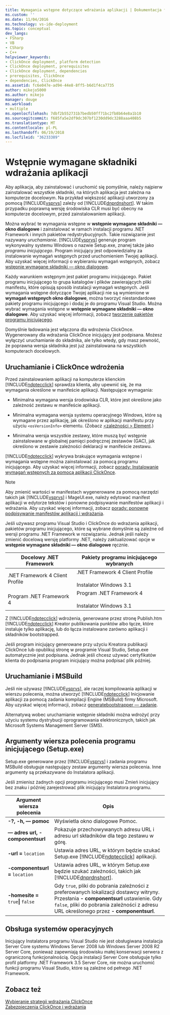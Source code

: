 ```yaml
---
title: Wymagania wstępne dotyczące wdrażania aplikacji | Dokumentacja firmy Microsoft
ms.custom: ''
ms.date: 11/04/2016
ms.technology: vs-ide-deployment
ms.topic: conceptual
dev_langs:
- FSharp
- VB
- CSharp
- C++
helpviewer_keywords:
- ClickOnce deployment, platform detection
- ClickOnce deployment, prerequisites
- ClickOnce deployment, dependencies
- prerequisites, ClickOnce
- dependencies, ClickOnce
ms.assetid: fc6e047e-ad94-44e8-8ff5-b6d1f4ca7735
author: mikejo5000
ms.author: mikejo
manager: douge
ms.workload:
- multiple
ms.openlocfilehash: 7dbf2b552731b7bedb50ff71bc2fb8b64e8a1b10
ms.sourcegitcommit: f685fa5e2df9dc307bf1230dd9dc3288aaa408b5
ms.translationtype: MT
ms.contentlocale: pl-PL
ms.lasthandoff: 06/19/2018
ms.locfileid: "36233389"
---
```

# <a name="application-deployment-prerequisites"></a>Wstępnie wymagane składniki wdrażania aplikacji

Aby aplikacja, aby zainstalować i uruchomić się pomyślnie, należy najpierw zainstalować wszystkie składniki, na których aplikacja jest zależna na komputerze docelowym. Na przykład większość aplikacji utworzony za pomocą [!INCLUDE[vsprvs](../code-quality/includes/vsprvs_md.md)] zależy od [!INCLUDE[dnprdnshort](../code-quality/includes/dnprdnshort_md.md)]. W takim przypadku poprawną wersję środowiska CLR musi być obecny na komputerze docelowym, przed zainstalowaniem aplikacji.  
  
 Można wybrać te wymagania wstępne w **wstępnie wymagane składniki — okno dialogowe** i zainstalować w ramach instalacji programu .NET Framework i innych pakietów redystrybucyjnych. Takie rozwiązanie jest nazywany *uruchamianie*. [!INCLUDE[vsprvs](../code-quality/includes/vsprvs_md.md)] generuje program wykonywalny systemu Windows o nazwie Setup.exe, znanej także jako *programu inicjującego*. Program inicjujący jest odpowiedzialny za instalowanie wymagań wstępnych przed uruchomieniem Twojej aplikacji. Aby uzyskać więcej informacji o wybieraniu wymagań wstępnych, zobacz [wstępnie wymagane składniki — okno dialogowe](../ide/reference/prerequisites-dialog-box.md).  
  
 Każdy warunkiem wstępnym jest pakiet programu inicjującego. Pakiet programu inicjującego to grupa katalogów i plików zawierających pliki manifestu, które opisują sposób instalacji wymagań wstępnych. Jeśli wymagania wstępne dotyczące Twojej aplikacji nie są wymienione w **wymagań wstępnych okno dialogowe**, można tworzyć niestandardowe pakiety programu inicjującego i dodaj je do programu Visual Studio. Można wybrać wymagania wstępne w **wstępnie wymagane składniki — okno dialogowe**. Aby uzyskać więcej informacji, zobacz [tworzenie pakietów programu inicjującego](../deployment/creating-bootstrapper-packages.md).  
  
 Domyślnie ładowania jest włączona dla wdrożenia ClickOnce. Wygenerowany dla wdrażania ClickOnce inicjujący jest podpisana. Możesz wyłączyć uruchamianie do składnika, ale tylko wtedy, gdy masz pewność, że poprawna wersja składnika jest już zainstalowana na wszystkich komputerach docelowych.  
  
## <a name="bootstrapping-and-clickonce-deployment"></a>Uruchamianie i ClickOnce wdrożenia  
 Przed zainstalowaniem aplikacji na komputerze klienckim [!INCLUDE[ndptecclick](../deployment/includes/ndptecclick_md.md)] sprawdza klienta, aby upewnić się, że ma wymagania określone w manifeście aplikacji. Następujące wymagania:  
  
-   Minimalna wymagana wersja środowiska CLR, które jest określone jako zależność zestawu w manifeście aplikacji.  
  
-   Minimalna wymagana wersja systemu operacyjnego Windows, które są wymagane przez aplikację, jak określono w aplikacji manifestu przy użyciu `<osVersionInfo>` elementu. (Zobacz [ \<zależności > Element](../deployment/dependency-element-clickonce-application.md).)  
  
-   Minimalna wersja wszystkie zestawy, które muszą być wstępnie zainstalowane w globalnej pamięci podręcznej zestawów (GAC), jak określono w zestawie zależności deklaracji w manifeście zestawu.  
  
 [!INCLUDE[ndptecclick](../deployment/includes/ndptecclick_md.md)] wykrywa brakujące wymagania wstępne i wymagania wstępne można zainstalować za pomocą programu inicjującego. Aby uzyskać więcej informacji, zobacz [porady: Instalowanie wymagań wstępnych za pomocą aplikacji ClickOnce](../deployment/how-to-install-prerequisites-with-a-clickonce-application.md).  
  
> [!NOTE]
>  Aby zmienić wartości w manifestach wygenerowane za pomocą narzędzi takich jak [!INCLUDE[vsprvs](../code-quality/includes/vsprvs_md.md)] i MageUI.exe, należy edytować manifest aplikacji w edytorze tekstów i ponowne podpisywanie manifestów aplikacji i wdrażania. Aby uzyskać więcej informacji, zobacz [porady: ponowne podpisywanie manifestów aplikacji i wdrażania](../deployment/how-to-re-sign-application-and-deployment-manifests.md).  
  
 Jeśli używasz programu Visual Studio i ClickOnce do wdrażania aplikacji, pakietów programu inicjującego, które są wybrane domyślnie są zależne od wersji programu .NET Framework w rozwiązaniu. Jednak jeśli należy zmienić docelową wersję platformy .NET, należy zaktualizować opcje w **wstępnie wymagane składniki — okno dialogowe** ręcznie.  
  
|Docelowy .NET Framework|Pakiety programu inicjującego wybranych|  
|---------------------------|------------------------------------|  
|.NET Framework 4 Client Profile|.NET Framework 4 Client Profile<br /><br /> Instalator Windows 3.1|  
|Program .NET Framework 4|Program .NET Framework 4<br /><br /> Instalator Windows 3.1|  
  
 Z [!INCLUDE[ndptecclick](../deployment/includes/ndptecclick_md.md)] wdrożenia, generowane przez stronę Publish.htm [!INCLUDE[ndptecclick](../deployment/includes/ndptecclick_md.md)] Kreator publikowania punktów albo łącze, które instaluje tylko aplikację, lub do łącza instalowane zarówno aplikacji i składników bootstrapped.  
  
 Jeśli program inicjujący generowane przy użyciu Kreatora publikacji ClickOnce lub opublikuj stronę w programie Visual Studio, Setup.exe automatycznie jest podpisana. Jednak jeśli chcesz używać certyfikatów klienta do podpisania program inicjujący można podpisać plik później.  
  
## <a name="bootstrapping-and-msbuild"></a>Uruchamianie i MSBuild  
 Jeśli nie używasz [!INCLUDE[vsprvs](../code-quality/includes/vsprvs_md.md)], ale raczej kompilowania aplikacji w wierszu polecenia, można utworzyć [!INCLUDE[ndptecclick](../deployment/includes/ndptecclick_md.md)] Inicjowanie aplikacji za pomocą zadania kompilacji Engine (MSBuild) firmy Microsoft. Aby uzyskać więcej informacji, zobacz [generatebootstrapper — zadanie](../msbuild/generatebootstrapper-task.md).  
  
 Alternatywą wobec uruchamianie wstępnie składniki można wdrożyć przy użyciu systemu dystrybucji oprogramowania elektronicznych, takich jak Microsoft Systems Management Server (SMS).  
  
## <a name="bootstrapper-setupexe-command-line-arguments"></a>Argumenty wiersza polecenia programu inicjującego (Setup.exe)  
 Setup.exe generowane przez [!INCLUDE[vsprvs](../code-quality/includes/vsprvs_md.md)] i zadania programu MSBuild obsługuje następujący zestaw argumenty wiersza polecenia. Inne argumenty są przekazywane do Instalatora aplikacji.  
  
 Jeśli zmienisz żadnych opcji programu inicjującego musi Zmień inicjujący bez znaku i później zarejestrować plik inicjujący Instalatora programu.  
  
|Argument wiersza polecenia|Opis|  
|---------------------------|-----------------|  
|**-?, -h, — pomoc**|Wyświetla okno dialogowe Pomoc.|  
|**— adres url, - componentsurl**|Pokazuje przechowywanych adresu URL i adresu url składników dla tego zestawu w górę.|  
|**-url =** `location`|Ustawia adres URL, w którym będzie szukać Setup.exe [!INCLUDE[ndptecclick](../deployment/includes/ndptecclick_md.md)] aplikacji.|  
|**-componentsurl =** `location`|Ustawia adres URL, w którym Setup.exe będzie szukać zależności, takich jak [!INCLUDE[dnprdnshort](../code-quality/includes/dnprdnshort_md.md)].|  
|**-homesite =** `true`**&#124;** `false`|Gdy `true`, pliki do pobrania zależności z preferowanych lokalizacji dostawcy witryny. Przesłania **- componentsurl** ustawienie. Gdy `false`, pliki do pobrania zależności z adresu URL określonego przez **- componentsurl**.|  
  
## <a name="operating-system-support"></a>Obsługa systemów operacyjnych  
 Inicjujący Instalatora programu Visual Studio nie jest obsługiwana instalacja Server Core systemu Windows Server 2008 lub Windows Server 2008 R2 Server Core, ponieważ zapewniają środowisku małej konserwacji serwera z ograniczoną funkcjonalnością. Opcja instalacji Server Core obsługuje tylko profil platformy .NET Framework 3.5 Server Core, nie można uruchomić funkcji programu Visual Studio, które są zależne od pełnego .NET Framework.  
  
## <a name="see-also"></a>Zobacz też  
 [Wybieranie strategii wdrażania ClickOnce](../deployment/choosing-a-clickonce-deployment-strategy.md)   
 [Zabezpieczenia ClickOnce i wdrażania](../deployment/clickonce-security-and-deployment.md)